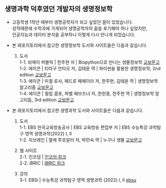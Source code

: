 ## 생명과학 덕후였던 개발자의 생명정보학
- 고등학생 1학년 때부터 생명공학자가 되고 싶었던 꿈이 있었습니다.  
  성적때문에 수학과에 가게되어 생명공학자의 꿈을 포기해야 하나 싶었지만,  
  인공지능과 데이터 분석을 공부하니 이렇게 다시 만나게 되었습니다.
  
- 본 레포지토리에서 참고한 생명정보학 도서와 사이트들은 다음과 같습니다.
   1. 도서  
       1-1. 비제이 퍼블릭 | 한주현 저 | Biopython으로 만나는 생물정보학 [교보문고](http://www.kyobobook.co.kr/product/detailViewKor.laf?ejkGb=KOR&mallGb=KOR&barcode=9791186697818)  
       1-2. 에이콘 | 티아구 안타오 저, 김태윤 역 | 파이썬을 활용한 생명정보학, 2nd edition [교보문고](http://www.kyobobook.co.kr/product/detailViewKor.laf?ejkGb=KOR&mallGb=KOR&barcode=9791161753843&orderClick=LEa&Kc=)  
       1-3. 에이콘 | 미겔 로샤, 페드로 페헤이라 저, 한주현, 김태윤 역 | 생명정보학 알고리즘 [교보문고](http://www.kyobobook.co.kr/product/detailViewKor.laf?ejkGb=KOR&mallGb=KOR&barcode=9791161754765&orderClick=LEa&Kc=)  
       1-4. 에이콘 | 필립 콤포, 파벨 페브즈너 저, 한헌종, 한주현 역 | 생명정보학 알고리듬, 3rd edition [교보문고](http://www.kyobobook.co.kr/product/detailViewKor.laf?ejkGb=KOR&mallGb=KOR&barcode=9791161756035&orderClick=LEA&Kc=)
   

- 본 레포지토리에서 참고한 생명과학 도서와 사이트들은 다음과 같습니다.
  1. 도서  
      1-1. EBS 한국교육방송공사 | EBS 교육방송 편집부 저 | EBS 수능특강 과학탐구 영역 생명과학(2022) I, II  
      1-2. 지브레인 | 엘케 루흐알러 저, 박민숙 역 | 누구나 생물 [교보문고](http://www.kyobobook.co.kr/product/detailViewKor.laf?ejkGb=KOR&mallGb=KOR&barcode=9788959795277&orderClick=LAG&Kc=)  
      
  2. 웹 사이트  
     2-1. 인코덤 | [인코덤 링크](https://www.incodom.kr/Help)  
     2-2. iBRIC  | [iBRIC 링크](https://www.ibric.org/)
     
  3. 강의  
     3-1. EBSi   | 수능특강 과학탐구 영역 생명과학 (2022) I, II [ebsu](https://www.ebsi.co.kr/ebs/pot/poti/main.ebs)